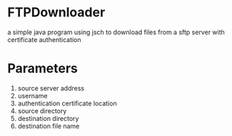 # FTPDownloader
a simple java program using jsch to download files from a sftp server with certificate authentication

# Parameters
1. source server address
2. username
3. authentication certificate location
5. source directory
6. destination directory
6. destination file name
